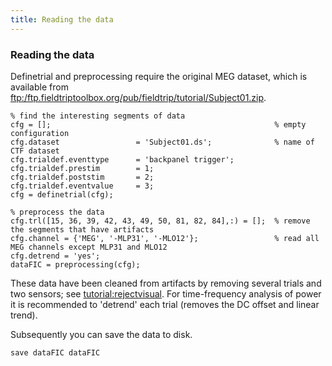 ```yaml
---
title: Reading the data
---
```


### Reading the data

Definetrial and preprocessing require the original MEG dataset, which is available from [ftp:/ftp.fieldtriptoolbox.org/pub/fieldtrip/tutorial/Subject01.zip](ftp://ftp.fieldtriptoolbox.org/pub/fieldtrip/tutorial/Subject01.zip).
    
    % find the interesting segments of data
    cfg = [];                                                  % empty configuration
    cfg.dataset                 = 'Subject01.ds';              % name of CTF dataset  
    cfg.trialdef.eventtype      = 'backpanel trigger';
    cfg.trialdef.prestim        = 1;
    cfg.trialdef.poststim       = 2;
    cfg.trialdef.eventvalue     = 3;                     
    cfg = definetrial(cfg);            
    
    % preprocess the data
    cfg.trl([15, 36, 39, 42, 43, 49, 50, 81, 82, 84],:) = [];  % remove the segments that have artifacts
    cfg.channel = {'MEG', '-MLP31', '-MLO12'};                 % read all MEG channels except MLP31 and MLO12
    cfg.detrend = 'yes';   
    dataFIC = preprocessing(cfg);                      

These data have been cleaned from artifacts by removing several trials and two sensors; see [tutorial:rejectvisual](/tutorial/rejectvisual). For time-frequency analysis of power it is recommended to 'detrend' each trial (removes the DC offset and linear trend).

Subsequently you can save the data to disk. 

    save dataFIC dataFIC

